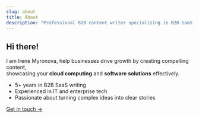 ```yaml
---
slug: about
title: About
description: "Professional B2B content writer specializing in B2B SaaS, IT, and tech."
---
```


## Hi there!

I am Irene Myronova, help businesses drive growth by creating compelling content,  
showcasing your **cloud computing** and **software solutions** effectively.  

- 5+ years in B2B SaaS writing  
- Experienced in IT and enterprise tech  
- Passionate about turning complex ideas into clear stories  

[Get in touch →](mailto:irenemyronova@gmail.com)

